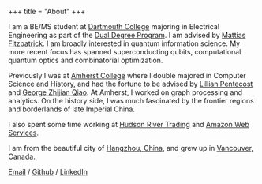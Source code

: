 +++
title = "About"
+++

I am a BE/MS student at [Dartmouth College](https://home.dartmouth.edu/) majoring in Electrical Engineering as part of the [Dual Degree Program](https://engineering.dartmouth.edu/undergraduate/dual). I am advised by [Mattias Fitzpatrick](https://engineering.dartmouth.edu/community/faculty/mattias-fitzpatrick). I am broadly interested in quantum information science. My more recent focus has spanned superconducting qubits, computational quantum optics and combinatorial optimization.

Previously I was at [Amherst College](https://www.amherst.edu/) where I double majored in Computer Science and History, and had the fortune to be advised by [Lillian Pentecost](https://lpentecost.github.io/cv/) and [George Zhijian Qiao](https://www.amherst.edu/people/facstaff/gqiao). At Amherst, I worked on graph processing and analytics. On the history side, I was much fascinated by the frontier regions and borderlands of late Imperial China.

I also spent some time working at [Hudson River Trading](https://www.hudsonrivertrading.com/) and [Amazon Web Services](https://aws.amazon.com/). 

I am from the beautiful city of [Hangzhou, China](https://en.wikipedia.org/wiki/Hangzhou), and grew up in [Vancouver, Canada](https://en.wikipedia.org/wiki/Vancouver).

[Email](mailto:t.th@dartmouth.edu) / [Github](https://github.com/monkeyxt) / [LinkedIn](https://www.linkedin.com/in/txia23/)
